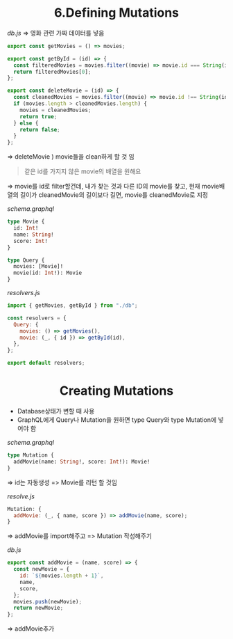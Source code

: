 <h1 align="center">
<strong>6.Defining Mutations</strong><br>
</h1>

_db.js_
=> 영화 관련 가짜 데이터를 넣음

```javascript
export const getMovies = () => movies;

export const getById = (id) => {
  const filteredMovies = movies.filter((movie) => movie.id === String(id));
  return filteredMovies[0];
};
```

```javascript
export const deleteMovie = (id) => {
  const cleanedMovies = movies.filter((movie) => movie.id !== String(id));
  if (movies.length > cleanedMovies.length) {
    movies = cleanedMovies;
    return true;
  } else {
    return false;
  }
};
```

=> deleteMovie ) movie들을 clean하게 할 것 임

> 같은 id를 가지지 않은 movie의 배열을 원해요

=> movie를 id로 filter할건데, 내가 찾는 것과 다른 ID의 movie를 찾고,
현재 movie배열의 길이가 cleanedMovie의 길이보다 길면,
movie를 cleanedMovie로 지정

_schema.graphql_

```graphql
type Movie {
  id: Int!
  name: String!
  score: Int!
}

type Query {
  movies: [Movie]!
  movie(id: Int!): Movie
}
```

_resolvers.js_

```javascript
import { getMovies, getById } from "./db";

const resolvers = {
  Query: {
    movies: () => getMovies(),
    movie: (_, { id }) => getById(id),
  },
};

export default resolvers;
```

<h1 align="center">
<strong>Creating Mutations</strong><br>
</h1>

- Database상태가 변할 때 사용
- GraphQL에게 Query나 Mutation을 원하면 type Query와 type Mutation에 넣어야 함

_schema.graphql_

```graphql
type Mutation {
  addMovie(name: String!, score: Int!): Movie!
}
```

=> id는 자동생성
=> Movie를 리턴 할 것임

_resolve.js_

```javascript
Mutation: {
  addMovie: (_, { name, score }) => addMovie(name, score);
}
```

=> addMovie를 import해주고
=> Mutation 작성해주기

_db.js_

```javascript
export const addMovie = (name, score) => {
  const newMovie = {
    id: `${movies.length + 1}`,
    name,
    score,
  };
  movies.push(newMovie);
  return newMovie;
};
```

=> addMovie추가

